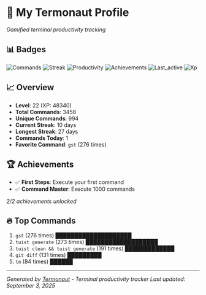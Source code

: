 # 🚀 My Termonaut Profile

*Gamified terminal productivity tracking*

## 📊 Badges

![Commands](https://img.shields.io/badge/Commands-3458-blue?style=flat-square&logo=terminal&logoColor=white) ![Streak](https://img.shields.io/badge/Streak-10+days-blue?style=flat-square&logo=terminal&logoColor=white) ![Productivity](https://img.shields.io/badge/Productivity-80.0%25-green?style=flat-square&logo=terminal&logoColor=white) ![Achievements](https://img.shields.io/badge/Achievements-5%2F10-blue?style=flat-square&logo=terminal&logoColor=white) ![Last_active](https://img.shields.io/badge/Last+Active-4m+ago-brightgreen?style=flat-square&logo=terminal&logoColor=white) ![Xp](https://img.shields.io/badge/XP-Level+22+%2848340%2F52900%29-blue?style=flat-square&logo=terminal&logoColor=white) 

## 📈 Overview

- **Level**: 22 (XP: 48340)
- **Total Commands**: 3458
- **Unique Commands**: 994
- **Current Streak**: 10 days
- **Longest Streak**: 27 days
- **Commands Today**: 1
- **Favorite Command**: `gst` (276 times)

## 🏆 Achievements

- ✅ **First Steps**: Execute your first command
- ✅ **Command Master**: Execute 1000 commands

*2/2 achievements unlocked*

## 🔥 Top Commands

1. `gst` (276 times) ████████████████████
2. `tuist generate` (273 times) ███████████████████
3. `tuist clean && tuist generate` (191 times) █████████████
4. `git diff` (131 times) █████████
5. `tm` (84 times) ██████

---

*Generated by [Termonaut](https://github.com/oiahoon/termonaut) - Terminal productivity tracker*
*Last updated: September 3, 2025*
